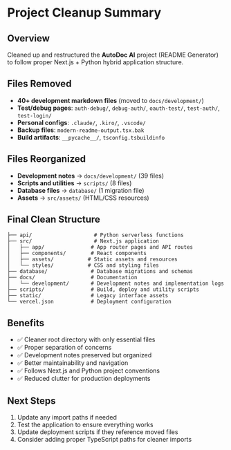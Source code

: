 # Project Cleanup Summary

## Overview
Cleaned up and restructured the **AutoDoc AI** project (README Generator) to follow proper Next.js + Python hybrid application structure.

## Files Removed
- **40+ development markdown files** (moved to `docs/development/`)
- **Test/debug pages**: `auth-debug/`, `debug-auth/`, `oauth-test/`, `test-auth/`, `test-login/`
- **Personal configs**: `.claude/`, `.kiro/`, `.vscode/`
- **Backup files**: `modern-readme-output.tsx.bak`
- **Build artifacts**: `__pycache__/`, `tsconfig.tsbuildinfo`

## Files Reorganized
- **Development notes** → `docs/development/` (39 files)
- **Scripts and utilities** → `scripts/` (8 files)
- **Database files** → `database/` (1 migration file)
- **Assets** → `src/assets/` (HTML/CSS resources)

## Final Clean Structure
```
├── api/                    # Python serverless functions
├── src/                    # Next.js application
│   ├── app/               # App router pages and API routes
│   ├── components/        # React components
│   ├── assets/           # Static assets and resources
│   └── styles/           # CSS and styling files
├── database/              # Database migrations and schemas
├── docs/                  # Documentation
│   └── development/       # Development notes and implementation logs
├── scripts/               # Build, deploy and utility scripts
├── static/                # Legacy interface assets
└── vercel.json            # Deployment configuration
```

## Benefits
- ✅ Cleaner root directory with only essential files
- ✅ Proper separation of concerns
- ✅ Development notes preserved but organized
- ✅ Better maintainability and navigation
- ✅ Follows Next.js and Python project conventions
- ✅ Reduced clutter for production deployments

## Next Steps
1. Update any import paths if needed
2. Test the application to ensure everything works
3. Update deployment scripts if they reference moved files
4. Consider adding proper TypeScript paths for cleaner imports
